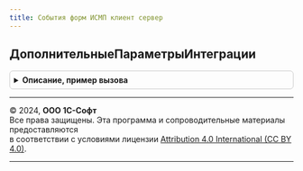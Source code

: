 ```yaml
---
title: События форм ИСМП клиент сервер
---
```



## ДополнительныеПараметрыИнтеграции
<details style="margin: 1em 0; padding: 0.5em; border: 1px solid #ccc; border-radius: 6px;">

<summary style="font-weight: bold; cursor: pointer;">Описание, пример вызова</summary>

```bsl

// Получает структуру дополнительных параметров интеграции, хранящиеся на форме.
//
// Параметры:
// 	Форма - ФормаКлиентскогоПриложения - Форма для полученя параметров.
// 	СоздаватьПриОтстутствии - Булево   - Признак инициализации стурктуры дополнительных параметров.
// Возвращаемое значение:
// 	Неопределено, Структура - Дополнительные параметры.
Функция ДополнительныеПараметрыИнтеграции(Форма, СоздаватьПриОтстутствии = Ложь) Экспорт
```

Пример вызова
```bsl
Результат = СобытияФормИСМПКлиентСервер.ДополнительныеПараметрыИнтеграции(Форма, СоздаватьПриОтстутствии);
```
</details>

---

© 2024, **ООО 1С-Софт**  
Все права защищены. Эта программа и сопроводительные материалы предоставляются  
в соответствии с условиями лицензии [Attribution 4.0 International (CC BY 4.0)](https://creativecommons.org/licenses/by/4.0/legalcode).

---
